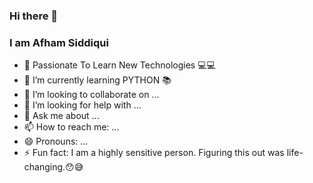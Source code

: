 ### Hi there 👋
### I am Afham Siddiqui
<!--**Afham-Siddiqui/Afham-Siddiqui** is a ✨ _special_ ✨ repository because its `README.md` (this file) appears on your GitHub profile.Here are some ideas to get you started:-->

- 🔭 Passionate To Learn New Technologies :computer::computer:
- 🌱 I’m currently learning PYTHON :books:
- 👯 I’m looking to collaborate on ...
- 🤔 I’m looking for help with ...
- 💬 Ask me about ...
- 📫 How to reach me: ...
- 😄 Pronouns: ...
- ⚡ Fun fact: I am a highly sensitive person. Figuring this out was life-changing.:hushed::sweat_smile:
